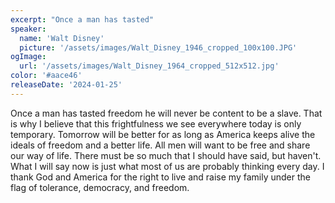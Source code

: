 ```yaml
---
excerpt: "Once a man has tasted"
speaker:
  name: 'Walt Disney'
  picture: '/assets/images/Walt_Disney_1946_cropped_100x100.JPG'
ogImage:
  url: '/assets/images/Walt_Disney_1964_cropped_512x512.jpg'
color: '#aace46'
releaseDate: '2024-01-25'
---
```

Once a man has tasted freedom he will never be content to be a slave. That is why I believe that this frightfulness we see everywhere today is only temporary. Tomorrow will be better for as long as America keeps alive the ideals of freedom and a better life. All men will want to be free and share our way of life. There must be so much that I should have said, but haven't. What I will say now is just what most of us are probably thinking every day. I thank God and America for the right to live and raise my family under the flag of tolerance, democracy, and freedom.
